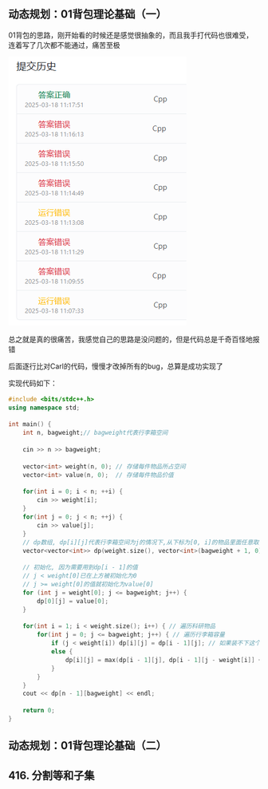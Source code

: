## 动态规划：01背包理论基础（一）

01背包的思路，刚开始看的时候还是感觉很抽象的，而且我手打代码也很难受，连着写了几次都不能通过，痛苦至极

![](https://github.com/SorryQin/LeetCode_1th/blob/main/data/3.18.1.png)

总之就是真的很痛苦，我感觉自己的思路是没问题的，但是代码总是千奇百怪地报错

后面逐行比对Carl的代码，慢慢才改掉所有的bug，总算是成功实现了

实现代码如下：

```c++
#include <bits/stdc++.h>
using namespace std;

int main() {
    int n, bagweight;// bagweight代表行李箱空间

    cin >> n >> bagweight;

    vector<int> weight(n, 0); // 存储每件物品所占空间
    vector<int> value(n, 0);  // 存储每件物品价值

    for(int i = 0; i < n; ++i) {
        cin >> weight[i];
    }
    for(int j = 0; j < n; ++j) {
        cin >> value[j];
    }
    // dp数组, dp[i][j]代表行李箱空间为j的情况下,从下标为[0, i]的物品里面任意取,能达到的最大价值
    vector<vector<int>> dp(weight.size(), vector<int>(bagweight + 1, 0));

    // 初始化, 因为需要用到dp[i - 1]的值
    // j < weight[0]已在上方被初始化为0
    // j >= weight[0]的值就初始化为value[0]
    for (int j = weight[0]; j <= bagweight; j++) {
        dp[0][j] = value[0];
    }

    for(int i = 1; i < weight.size(); i++) { // 遍历科研物品
        for(int j = 0; j <= bagweight; j++) { // 遍历行李箱容量
            if (j < weight[i]) dp[i][j] = dp[i - 1][j]; // 如果装不下这个物品,那么就继承dp[i - 1][j]的值
            else {
                dp[i][j] = max(dp[i - 1][j], dp[i - 1][j - weight[i]] + value[i]);
            }
        }
    }
    cout << dp[n - 1][bagweight] << endl;

    return 0;
}
```

## 动态规划：01背包理论基础（二）



## 416. 分割等和子集


